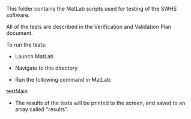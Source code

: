 This folder contains the MatLab scripts used for testing of the SWHS software.

All of the tests are described in the Verification and Validation Plan document.

To run the tests:

- Launch MatLab

- Navigate to this directory

- Run the following command in MatLab:

testMain

- The results of the tests will be printed to the screen, and saved to an array
called "results".

